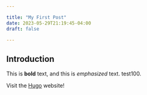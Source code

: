 ```yaml
---

title: "My First Post"
date: 2023-05-29T21:19:45-04:00
draft: false

---
```


## Introduction

This is **bold** text, and this is *emphasized* text. test100.

Visit the [Hugo](https://gohugo.io) website!